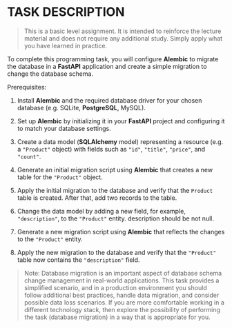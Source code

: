 # TASK DESCRIPTION

> This is a basic level assignment. It is intended to reinforce the lecture material and does not require any additional study. Simply apply what you have learned in practice.

To complete this programming task, you will configure **Alembic** to migrate the database in a **FastAPI** application and create a simple migration to change the database schema.

Prerequisites:

1. Install **Alembic** and the required database driver for your chosen database (e.g. SQLite, **PostgreSQL**, MySQL).

2. Set up **Alembic** by initializing it in your **FastAPI** project and configuring it to match your database settings.

3. Create a data model (**SQLAlchemy** model) representing a resource (e.g. a `"Product"` object) with fields such as `"id"`, `"title"`, `"price"`, and `"count"`.

4. Generate an initial migration script using **Alembic** that creates a new table for the `"Product"` object.

5. Apply the initial migration to the database and verify that the `Product` table is created. After that, add two records to the table.

6. Change the data model by adding a new field, for example, `"description"`, to the `"Product"` entity. description should be not null.

7. Generate a new migration script using **Alembic** that reflects the changes to the `"Product"` entity.

8. Apply the new migration to the database and verify that the `"Product"` table now contains the `"description"` field.

> Note: Database migration is an important aspect of database schema change management in real-world applications. This task provides a simplified scenario, and in a production environment you should follow additional best practices, handle data migration, and consider possible data loss scenarios. If you are more comfortable working in a different technology stack, then explore the possibility of performing the task (database migration) in a way that is appropriate for you.
